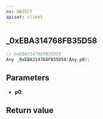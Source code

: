 ```yaml
---
ns: OBJECT
apiset: client
---
```

## _0xEBA314768FB35D58

```c
// 0xEBA314768FB35D58
Any _0xEBA314768FB35D58(Any p0);
```


## Parameters
* **p0**:

## Return value


